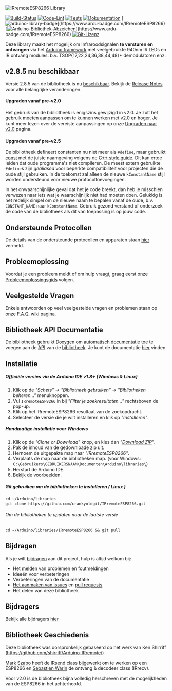 ![IRremoteESP8266 Library](./assets/images/banner.svg)

[![Build-Status](https://github.com/crankyoldgit/IRremoteESP8266/actions/workflows/Build.yml/badge.svg)](../../actions/workflows/Build.yml/badge.svg)
[![Code-Lint](https://github.com/crankyoldgit/IRremoteESP8266/actions/workflows/Lint.yml/badge.svg)](../../actions/workflows/Lint.yml)
[![Tests](https://github.com/crankyoldgit/IRremoteESP8266/actions/workflows/UnitTests.yml/badge.svg)](../../ctions/workflows/UnitTests.yml)
[![Dokumentation](https://github.com/crankyoldgit/IRremoteESP8266/actions/workflows/Documentation.yml/badge.svg)](../../actions/workflows/Documentation.yml)
[![arduino-library-badge](https://www.ardu-badge.com/badge/IRremoteESP8266.svg?)](https://www.ardu-badge.com/IRremoteESP8266)
[![Arduino-Bibliothek-Abzeichen](https://www.ardu-badge.com/badge/IRremoteESP8266.svg?)](https://www.ardu-badge.com/IRremoteESP8266)
[![Git-Lizenz](https://gitlicense.com/badge/crankyoldgit/IRremoteESP8266)](https://gitlicense.com/license/crankyoldgit/IRremoteESP8266)

Deze library maakt het mogelijk om Infraroodsignalen **te versturen en ontvangen** via het [Arduino framework](https://www.arduino.cc/) met veelgebruikte 940nm IR LEDs en IR ontvang modules. b.v. TSOP{17,22,24,36,38,44,48}* demodulatoren enz.

## v2.8.5 nu beschikbaar
Versie 2.8.5 van de bibliotheek is nu [beschikbaar](https://github.com/crankyoldgit/IRremoteESP8266/releases/latest). Bekijk de [Release Notes](ReleaseNotes.md) voor alle belangrijke veranderingen.

#### Upgraden vanaf pre-v2.0
Het gebruik van de bibliotheek is enigszins gewijzigd in v2.0. Je zult het gebruik moeten aanpassen om te kunnen werken met v2.0 en hoger. Je kunt meer lezen over de vereiste aanpassingen op onze [Upgraden naar v2.0](https://github.com/crankyoldgit/IRremoteESP8266/wiki/Upgrading-to-v2.0) pagina.

#### Upgraden vanaf pre-v2.5
De bibliotheek defineert constanten nu niet meer als `#define`, maar gebruikt
[const](https://google.github.io/styleguide/cppguide.html#Constant_Names) met
de juiste naamgeving volgens de
[C++ style guide](https://google.github.io/styleguide/cppguide.html).
Dit kan ertoe leiden dat oude programma's niet compileren.
De meest extern gebruikte `#define`s  zijn _gealiased_ voor beperkte
compatibiliteit voor projecten die de oude stijl gebruiken. In de toekomst zal alleen de
nieuwe `kConstantName` stijl worden ondersteund voor nieuwe protocoltoevoegingen.

In het onwaarschijnlijke geval dat het je code breekt, dan heb je misschien verwezen naar
iets wat je waarschijnlijk niet had moeten doen. Gelukkig is het redelijk simpel om de nieuwe naam
te bepalen vanaf de oude, b.v. `CONSTANT_NAME` naar `kConstantName`.
Gebruik gezond verstand of onderzoek de code van de bibliotheek als dit van toepassing is op jouw code.

## Ondersteunde Protocollen
De details van de ondersteunde protocollen en apparaten staan
[hier](https://github.com/crankyoldgit/IRremoteESP8266/blob/master/SupportedProtocols.md) vermeld.

## Probleemoplossing
Voordat je een probleem meldt of om hulp vraagt, graag eerst onze [Probleemoplossingsgids](https://github.com/crankyoldgit/IRremoteESP8266/wiki/Troubleshooting-Guide) volgen.

## Veelgestelde Vragen
Enkele antwoorden op veel veelgestelde vragen en problemen staan op onze [F.A.Q. wiki pagina](https://github.com/crankyoldgit/IRremoteESP8266/wiki/Frequently-Asked-Questions).

## Bibliotheek API Documentatie
De bibliotheek gebruikt [Doxygen](https://www.doxygen.nl/index.html) om [automatisch documentatie](https://crankyoldgit.github.io/IRremoteESP8266/doxygen/html/) toe te voegen aan de [API](https://en.wikipedia.org/wiki/Application_programming_interface) van de [bibliotheek](https://crankyoldgit.github.io/IRremoteESP8266/doxygen/html/).
Je kunt de documentatie [hier](https://crankyoldgit.github.io/IRremoteESP8266/doxygen/html/) vinden.

## Installatie
##### Officiële versies via de Arduino IDE v1.8+ (Windows & Linux)
1. Klik op de _"Schets"_ -> _"Bibliotheek gebruiken"_ -> _"Bibliotheken beheren..."_ menuknoppen.
1. Vul `IRremoteESP8266` in bij _"Filter je zoekresultaten..."_ rechtsboven de pop-up.
1. Klik op het IRremoteESP8266 resultaat van de zoekopdracht.
1. Selecteer de versie die je wilt installeren en klik op _"Installeren"_.

##### Handmatige installatie voor Windows
1. Klik op de _"Clone or Download"_ knop, en kies dan _"[Download ZIP](https://github.com/crankyoldgit/IRremoteESP8266/archive->master.zip)"_.
1. Pak de inhoud van de gedownloade zip uit.
1. Hernoem de uitgepakte map naar _"IRremoteESP8266"_.
1. Verplaats de map naar de bibliotheken map. (voor Windows: `C:\Gebruikers\GEBRUIKERSNAAM\Documenten\Arduino\libraries\`)
1. Herstart de Arduino IDE.
1. Bekijk de voorbeelden.

##### Git gebruiken om de bibliotheken te installeren ( Linux )
```
cd ~/Arduino/libraries
git clone https://github.com/crankyoldgit/IRremoteESP8266.git
```
###### Om de bibliotheken te updaten naar de laatste versie
```
cd ~/Arduino/libraries/IRremoteESP8266 && git pull
```

## Bijdragen
Als je wilt [bijdragen](.github/CONTRIBUTING.md#how-can-i-contribute) aan dit project, hulp is altijd welkom bij:
- Het [melden](.github/CONTRIBUTING.md#reporting-bugs) van problemen en foutmeldingen
- Ideeën voor verbeteringen
- Verbeteringen van de documentatie
- [Het aanmaken van issues](.github/CONTRIBUTING.md#reporting-bugs) en [pull requests](.github/CONTRIBUTING.md#pull-requests)
- Het delen van deze bibliotheek

## Bijdragers
Bekijk alle bijdragers [hier](.github/Contributors.md)

## Bibliotheek Geschiedenis
Deze bibliotheek was oorspronkelijk gebaseerd op het werk van Ken Shirriff (https://github.com/shirriff/Arduino-IRremote/)

[Mark Szabo](https://github.com/crankyoldgit/IRremoteESP8266) heeft de IRsend class bijgewerkt om te werken op een ESP8266 en [Sebastien Warin](https://github.com/sebastienwarin/IRremoteESP8266) de ontvang & decodeer class (IRrecv).

Voor v2.0 is de bibliotheek bijna volledig herschreven met de mogelijkheden van de ESP8266 in het achterhoofd.
